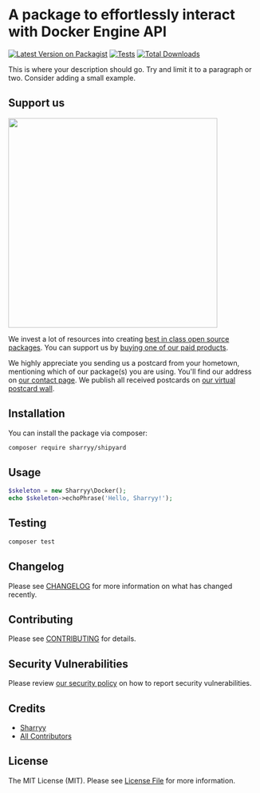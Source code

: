 # A package to effortlessly interact with Docker Engine API

[![Latest Version on Packagist](https://img.shields.io/packagist/v/sharryy/shipyard.svg?style=flat-square)](https://packagist.org/packages/sharryy/shipyard)
[![Tests](https://img.shields.io/github/actions/workflow/status/sharryy/shipyard/run-tests.yml?branch=main&label=tests&style=flat-square)](https://github.com/sharryy/shipyard/actions/workflows/run-tests.yml)
[![Total Downloads](https://img.shields.io/packagist/dt/sharryy/shipyard.svg?style=flat-square)](https://packagist.org/packages/sharryy/shipyard)

This is where your description should go. Try and limit it to a paragraph or two. Consider adding a small example.

## Support us

[<img src="https://github-ads.s3.eu-central-1.amazonaws.com/shipyard.jpg?t=1" width="419px" />](https://spatie.be/github-ad-click/shipyard)

We invest a lot of resources into creating [best in class open source packages](https://spatie.be/open-source). You can support us by [buying one of our paid products](https://spatie.be/open-source/support-us).

We highly appreciate you sending us a postcard from your hometown, mentioning which of our package(s) you are using. You'll find our address on [our contact page](https://spatie.be/about-us). We publish all received postcards on [our virtual postcard wall](https://spatie.be/open-source/postcards).

## Installation

You can install the package via composer:

```bash
composer require sharryy/shipyard
```

## Usage

```php
$skeleton = new Sharryy\Docker();
echo $skeleton->echoPhrase('Hello, Sharryy!');
```

## Testing

```bash
composer test
```

## Changelog

Please see [CHANGELOG](CHANGELOG.md) for more information on what has changed recently.

## Contributing

Please see [CONTRIBUTING](https://github.com/spatie/.github/blob/main/CONTRIBUTING.md) for details.

## Security Vulnerabilities

Please review [our security policy](../../security/policy) on how to report security vulnerabilities.

## Credits

- [Sharryy](https://github.com/sharryy)
- [All Contributors](../../contributors)

## License

The MIT License (MIT). Please see [License File](LICENSE.md) for more information.
